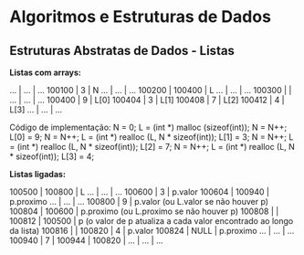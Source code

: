 # Algoritmos e Estruturas de Dados

## Estruturas Abstratas de Dados - Listas

**Listas com arrays:**

  ...  |   ...   | ...
100100 |    3    |  N
  ...  |   ...   | ...
100200 | 100400  |  L
  ...  |   ...   | ...
100300 |         |     
  ...  |   ...   | ...
100400 |    9    | L[0]
100404 |    3    | L[1]
100408 |    7    | L[2]
100412 |    4    | L[3]
  ...  |   ...   | ...

Código de implementação:
N = 0;
L = (int *) malloc (sizeof(int));
N = N++;
L[0] = 9;
N = N++;
L = (int *) realloc (L, N * sizeof(int));
L[1] = 3;
N = N++;
L = (int *) realloc (L, N * sizeof(int));
L[2] = 7;
N = N++;
L = (int *) realloc (L, N * sizeof(int));
L[3] = 4;

**Listas ligadas:**

100500 | 100800  |  L
  ...  |   ...   | ...
100600 |    3    | p.valor
100604 | 100940  | p.proximo
  ...  |   ...   | ...
100800 |    9    | p.valor (ou L.valor se não houver p)
100804 | 100600  | p.proximo (ou L.proximo se não houver p)
100808 |         |
100812 | 100500  | p  (o valor de p atualiza a cada valor encontrado ao longo da lista)
100816 |         |
100820 |    4    | p.valor
100824 |  NULL   | p.proximo
  ...  |   ...   | ...
100940 |    7    |
100944 | 100820  | 
  ...  |   ...   | ...